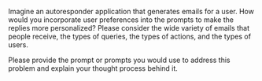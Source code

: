 Imagine an autoresponder application that generates emails for a user. How would you incorporate user preferences into the prompts to make the replies more personalized? Please consider the wide variety of emails that people receive, the types of queries, the types of actions, and the types of users.

Please provide the prompt or prompts you would use to address this problem and explain your thought process behind it.
